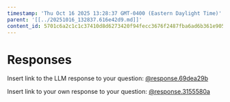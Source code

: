 ```yaml
---
timestamp: 'Thu Oct 16 2025 13:28:37 GMT-0400 (Eastern Daylight Time)'
parent: '[[../20251016_132837.616e42d9.md]]'
content_id: 5701c6a2c1c1c37410d8d6273420f94fecc3676f2487fba6ad6b361e9053d59d
---
```


# Responses

Insert link to the LLM response to your question:
[@response.69dea29b](../../context/design/brainstorming/questioning.md/steps/response.69dea29b.md)

Insert link to your own response to your question:
[@response.3155580a](../../context/design/brainstorming/questioning.md/steps/response.3155580a.md)
